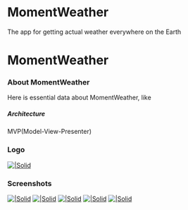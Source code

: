 # MomentWeather
The app for getting actual weather everywhere on the Earth
# MomentWeather
### About MomentWeather
Here is essential data about MomentWeather, like
##### Architecture
MVP(Model-View-Presenter)

### Logo

[![|Solid](https://image.ibb.co/etTSUb/Screenshot_from_2017_12_05_23_51_48.png)]()

### Screenshots

[![|Solid](https://image.ibb.co/dM3Y2w/Screenshot_from_2017_12_05_23_46_42.png)]()
[![|Solid](https://image.ibb.co/j0ocUb/Screenshot_from_2017_12_05_23_47_10.png)]()
[![|Solid](https://image.ibb.co/bZoNvG/Screenshot_from_2017_12_05_23_47_41.png)]()
[![|Solid](https://image.ibb.co/i86mNw/Screenshot_from_2017_12_05_23_48_07.png)]()
[![|Solid](https://image.ibb.co/ghGmNw/Screenshot_from_2017_12_05_23_48_37.png)]()
